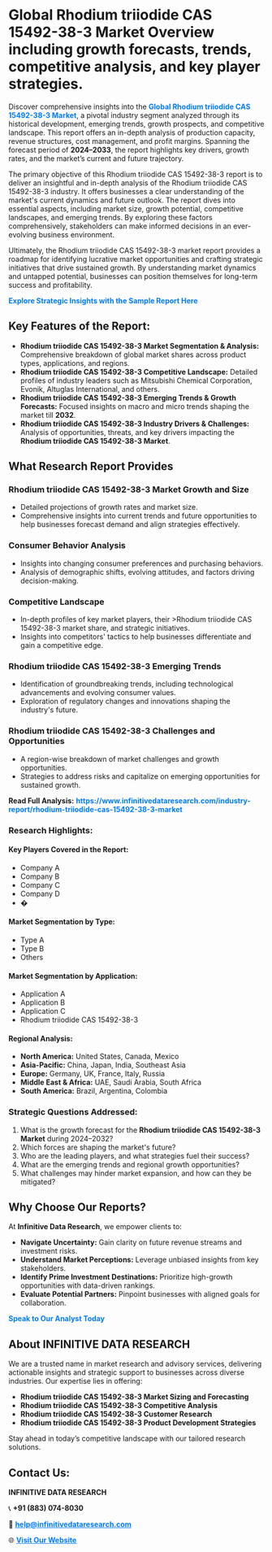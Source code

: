 <h1>Global Rhodium triiodide CAS 15492-38-3 Market Overview including growth forecasts, trends, competitive analysis, and key player strategies.</h1>
<p>
Discover comprehensive insights into the 
<a href="https://www.infinitivedataresearch.com/industry-report/rhodium-triiodide-cas-15492-38-3-market" rel="dofollow" style="color: #007BFF; text-decoration: none;"><strong>Global Rhodium triiodide CAS 15492-38-3 Market</strong></a>, a pivotal industry segment analyzed through its historical development, emerging trends, growth prospects, and competitive landscape. This report offers an in-depth analysis of production capacity, revenue structures, cost management, and profit margins. Spanning the forecast period of <strong>2024–2033</strong>, the report highlights key drivers, growth rates, and the market’s current and future trajectory.
</p>
<p>
The primary objective of this Rhodium triiodide CAS 15492-38-3 report is to deliver an insightful and in-depth analysis of the Rhodium triiodide CAS 15492-38-3 industry. It offers businesses a clear understanding of the market's current dynamics and future outlook. The report dives into essential aspects, including market size, growth potential, competitive landscapes, and emerging trends. By exploring these factors comprehensively, stakeholders can make informed decisions in an ever-evolving business environment.
</p>
<p>
Ultimately, the Rhodium triiodide CAS 15492-38-3 market report provides a roadmap for identifying lucrative market opportunities and crafting strategic initiatives that drive sustained growth. By understanding market dynamics and untapped potential, businesses can position themselves for long-term success and profitability.
</p>
<p>
<a href="https://www.infinitivedataresearch.com/request-sample/reportId=101995" style="color: #007BFF; text-decoration: none;"><strong>Explore Strategic Insights with the Sample Report Here</strong></a>
</p>

<h2>Key Features of the Report:</h2>
<ul>
<li><strong>Rhodium triiodide CAS 15492-38-3 Market Segmentation & Analysis:</strong> Comprehensive breakdown of global market shares across product types, applications, and regions.</li>
<li><strong>Rhodium triiodide CAS 15492-38-3 Competitive Landscape:</strong> Detailed profiles of industry leaders such as Mitsubishi Chemical Corporation, Evonik, Altuglas International, and others.</li>
<li><strong>Rhodium triiodide CAS 15492-38-3 Emerging Trends & Growth Forecasts:</strong> Focused insights on macro and micro trends shaping the market till <strong>2032</strong>.</li>
<li><strong>Rhodium triiodide CAS 15492-38-3 Industry Drivers & Challenges:</strong> Analysis of opportunities, threats, and key drivers impacting the <strong>Rhodium triiodide CAS 15492-38-3 Market</strong>.</li>
</ul>

<h2>What Research Report Provides</h2>
<h3>Rhodium triiodide CAS 15492-38-3 Market Growth and Size</h3>
<ul>
<li>Detailed projections of growth rates and market size.</li>
<li>Comprehensive insights into current trends and future opportunities to help businesses forecast demand and align strategies effectively.</li>
</ul>

<h3>Consumer Behavior Analysis</h3>
<ul>
<li>Insights into changing consumer preferences and purchasing behaviors.</li>
<li>Analysis of demographic shifts, evolving attitudes, and factors driving decision-making.</li>
</ul>

<h3>Competitive Landscape</h3>
<ul>
<li>In-depth profiles of key market players, their >Rhodium triiodide CAS 15492-38-3 market share, and strategic initiatives.</li>
<li>Insights into competitors' tactics to help businesses differentiate and gain a competitive edge.</li>
</ul>

<h3>Rhodium triiodide CAS 15492-38-3 Emerging Trends</h3>
<ul>
<li>Identification of groundbreaking trends, including technological advancements and evolving consumer values.</li>
<li>Exploration of regulatory changes and innovations shaping the industry's future.</li>
</ul>

<h3>Rhodium triiodide CAS 15492-38-3 Challenges and Opportunities</h3>
<ul>
<li>A region-wise breakdown of market challenges and growth opportunities.</li>
<li>Strategies to address risks and capitalize on emerging opportunities for sustained growth.</li>
</ul>
<p><strong>Read Full Analysis:</strong> <a href="https://www.infinitivedataresearch.com/industry-report/rhodium-triiodide-cas-15492-38-3-market" rel="dofollow" style="color: #007BFF; text-decoration: none;"><strong>https://www.infinitivedataresearch.com/industry-report/rhodium-triiodide-cas-15492-38-3-market</strong></a></p>
<h3>Research Highlights:</h3>
<h4>Key Players Covered in the Report:</h4>
<ul><li>Company A</li><li>Company B</li><li>Company C</li><li>Company D</li><li>�</li></ul>
<h4>Market Segmentation by Type:</h4>
<ul><li>Type A</li><li>Type B</li><li>Others</li></ul>
<h4>Market Segmentation by Application:</h4>
<ul><li>Application A</li><li>Application B</li><li>Application C</li><li>Rhodium triiodide CAS 15492-38-3</li></ul>

<h4>Regional Analysis:</h4>
<ul>
<li><strong>North America:</strong> United States, Canada, Mexico</li>
<li><strong>Asia-Pacific:</strong> China, Japan, India, Southeast Asia</li>
<li><strong>Europe:</strong> Germany, UK, France, Italy, Russia</li>
<li><strong>Middle East & Africa:</strong> UAE, Saudi Arabia, South Africa</li>
<li><strong>South America:</strong> Brazil, Argentina, Colombia</li>
</ul>

<h3>Strategic Questions Addressed:</h3>
<ol>
<li>What is the growth forecast for the <strong>Rhodium triiodide CAS 15492-38-3 Market</strong> during 2024–2032?</li>
<li>Which forces are shaping the market's future?</li>
<li>Who are the leading players, and what strategies fuel their success?</li>
<li>What are the emerging trends and regional growth opportunities?</li>
<li>What challenges may hinder market expansion, and how can they be mitigated?</li>
</ol>

<h2>Why Choose Our Reports?</h2>
<p>At <strong>Infinitive Data Research</strong>, we empower clients to:</p>
<ul>
<li><strong>Navigate Uncertainty:</strong> Gain clarity on future revenue streams and investment risks.</li>
<li><strong>Understand Market Perceptions:</strong> Leverage unbiased insights from key stakeholders.</li>
<li><strong>Identify Prime Investment Destinations:</strong> Prioritize high-growth opportunities with data-driven rankings.</li>
<li><strong>Evaluate Potential Partners:</strong> Pinpoint businesses with aligned goals for collaboration.</li>
</ul>
<p><a href="https://www.infinitivedataresearch.com/industry-report/rhodium-triiodide-cas-15492-38-3-market" rel="dofollow" style="color: #007BFF; text-decoration: none;"><strong>Speak to Our Analyst Today</strong></a></p>

<h2>About INFINITIVE DATA RESEARCH</h2>
<p>We are a trusted name in market research and advisory services, delivering actionable insights and strategic support to businesses across diverse industries. Our expertise lies in offering:</p>
<ul>
<li><strong>Rhodium triiodide CAS 15492-38-3 Market Sizing and Forecasting</strong></li>
<li><strong>Rhodium triiodide CAS 15492-38-3 Competitive Analysis</strong></li>
<li><strong>Rhodium triiodide CAS 15492-38-3 Customer Research</strong></li>
<li><strong>Rhodium triiodide CAS 15492-38-3 Product Development Strategies</strong></li>
</ul>
<p>Stay ahead in today’s competitive landscape with our tailored research solutions.</p>

<h2>Contact Us:</h2>
<p><strong>INFINITIVE DATA RESEARCH</strong></p>
<p>📞 <strong>+91 (883) 074-8030</strong></p>
<p>📧 <strong><a href="mailto:help@infinitivedataresearch.com" style="color: #007BFF;">help@infinitivedataresearch.com</a></strong></p>
<p>🌐 <strong><a href="https://www.infinitivedataresearch.com" rel="dofollow" style="color: #007BFF;">Visit Our Website</a></strong></p>